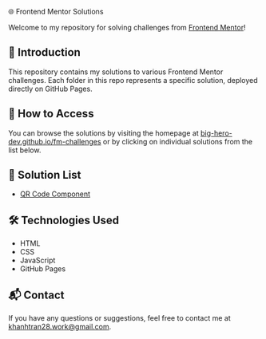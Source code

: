 🌐 Frontend Mentor Solutions

Welcome to my repository for solving challenges from [Frontend Mentor](w)!

## 📌 Introduction
This repository contains my solutions to various Frontend Mentor challenges. Each folder in this repo represents a specific solution, deployed directly on GitHub Pages.

## 🚀 How to Access
You can browse the solutions by visiting the homepage at [big-hero-dev.github.io/fm-challenges](https://big-hero-dev.github.io/fm-challenges/) or by clicking on individual solutions from the list below.

## 📂 Solution List
- [QR Code Component](./qr-code-component/)
## 🛠 Technologies Used
- HTML
- CSS
- JavaScript
- GitHub Pages

## 📬 Contact
If you have any questions or suggestions, feel free to contact me at [khanhtran28.work@gmail.com](mailto:khanhtran28.work@gmail.com).

